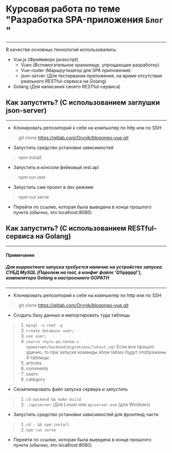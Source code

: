 # Курсовая работа по теме "Разработка SPA-приложения `Блог` "
* * * 
В качестве основных технологий использовались:
* Vue.js (Фреймворк javascript)
    * Vuex (Вспомогательное хранилище, упрощающее разработку)
    * Vue-router (Маршрутизатор для SPA приложения)
    * json-server (Для тестирвания преложения, на время отсутствия реального RESTful-сервиса на Golang)
* Golang (Для написания своего RESTful-сервиса)

## Как запустить? (С использованием заглушки json-server)
* * *
* Клонировать репозиторий к себе на компьютер по http или по SSH
> git clone https://gitlab.com/Orynik/blogongo-vue.git

* Запустить средство установки зависимостей
> npm install

* Запустить в консоли фейковый rest.api
> npm run rest

* Запустить сам проект в dev режиме
> npm run serve

* Перейти по ссылке, которая была выведена в конце прошлого пункта (обычно, это localhost:8080)

## Как запустить? (С использованием RESTful-сервиса на Golang)
* * * 
#### Примечание
##### Для корректного запуска требуется наличие на устройстве запуска СУБД MySQL (Паролем на root, в конфиг файле 'Q1qqqqq!'), компилятора Golang и настроенного GOPATH
* * *
* Клонировать репозиторий к себе на компьютер по http или по SSH
> git clone https://gitlab.com/Orynik/blogongo-vue.git

* Создать базу данных и импортировать туда таблицы
> 1. `mysql -u root -p `
> 2. `create database user;`
> 3.  `use user;`
> 4. `source <путь-до-папки-с-проектом>/backend/migrations/latest.sql`
> Если все прошло удачно, то при запуске команды show tables будут отображены 4 таблицы:
> 1. articles
> 2. comments
> 3. users
> 4. category

* Скомпилировать файл запуска сервера и запустить
> 1. `cd backend && make build`
> 2. `./apiserver` (Для Linux) или `apiserver.exe` (для Windows)

* Запустить средство установки зависимостей для фронтенд части
> 1. `cd - && npm install`
> 2. `npm run serve`

* Перейти по ссылке, которая была выведена в конце прошлого пункта (обычно, это localhost:8080)
